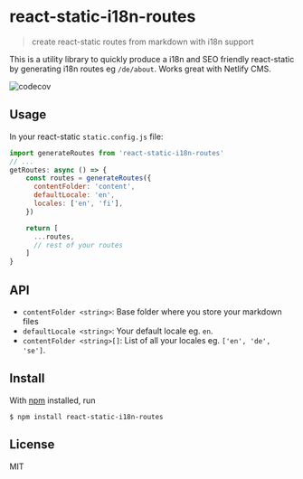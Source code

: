 # react-static-i18n-routes

> create react-static routes from markdown with i18n support

This is a utility library to quickly produce a i18n and SEO friendly react-static by generating i18n routes eg `/de/about`. Works great with Netlify CMS.

![codecov](https://img.shields.io/codecov/c/github/jsaari97/react-static-i18n-routes.svg?style=flat)

## Usage

In your react-static `static.config.js` file:
```js
import generateRoutes from 'react-static-i18n-routes'
// ...
getRoutes: async () => {
    const routes = generateRoutes({
      contentFolder: 'content',
      defaultLocale: 'en',
      locales: ['en', 'fi'],
    })

    return [
      ...routes,
      // rest of your routes
    ]
}
```

## API

- `contentFolder <string>`: Base folder where you store your markdown files
- `defaultLocale <string>`: Your default locale eg. `en`.
- `contentFolder <string>[]`: List of all your locales eg. `['en', 'de', 'se']`.

## Install

With [npm](https://npmjs.org/) installed, run

```
$ npm install react-static-i18n-routes
```

## License

MIT


